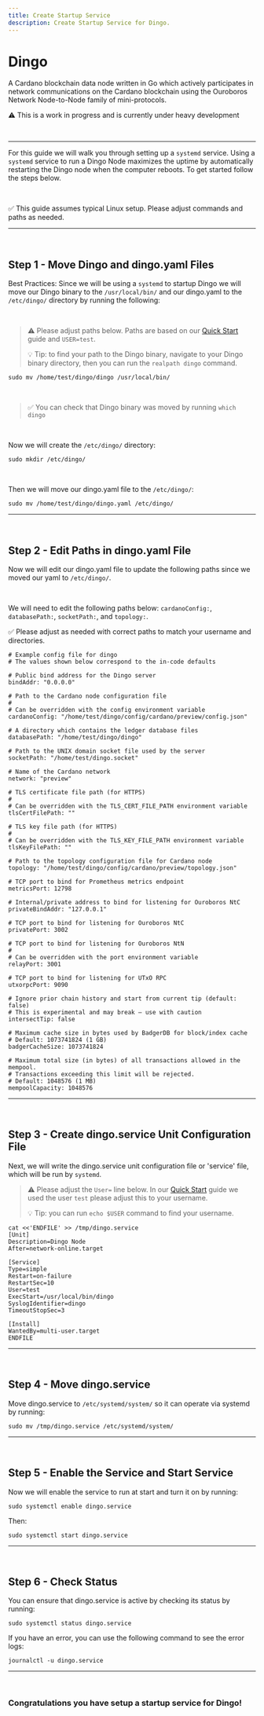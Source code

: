 ```yaml
---
title: Create Startup Service
description: Create Startup Service for Dingo.
---
```


# Dingo

A Cardano blockchain data node written in Go which actively participates in network communications on the Cardano blockchain using the Ouroboros Network Node-to-Node family of mini-protocols.

⚠️ This is a work in progress and is currently under heavy development

<br>

***

For this guide we will walk you through setting up a `systemd` service. Using a `systemd` service to run a Dingo Node maximizes the uptime by automatically restarting the Dingo node when the computer reboots. To get started follow the steps below.

<br>

✅ This guide assumes typical Linux setup. Please adjust commands and paths as needed.

***

<br>

## Step 1 - Move Dingo and dingo.yaml Files  

Best Practices: Since we will be using a `systemd` to startup Dingo we will move our Dingo binary to the `/usr/local/bin/` and our dingo.yaml to the `/etc/dingo/` directory by running the following:

<br>

> ⚠️ Please adjust paths below. Paths are based on our [Quick Start](../002-quick-start-overview) guide and `USER=test`.
>  
> 💡 Tip: to find your path to the Dingo binary, navigate to your Dingo binary directory, then you can run the `realpath dingo` command.

```
sudo mv /home/test/dingo/dingo /usr/local/bin/
```
<br>

> ✅ You can check that Dingo binary was moved by running `which dingo`

<br>

Now we will create the `/etc/dingo/` directory:

```
sudo mkdir /etc/dingo/
```

<br>

Then we will move our dingo.yaml file to the `/etc/dingo/`:  

```
sudo mv /home/test/dingo/dingo.yaml /etc/dingo/
```

***

<br>

## Step 2 - Edit Paths in dingo.yaml File 

Now we will edit our dingo.yaml file to update the following paths since we moved our yaml to `/etc/dingo/`.  

<br> 

We will need to edit the following paths below: `cardanoConfig:`, `databasePath:`, `socketPath:`, and `topology:`. 

✅ Please adjust as needed with correct paths to match your username and directories.

```
# Example config file for dingo
# The values shown below correspond to the in-code defaults

# Public bind address for the Dingo server
bindAddr: "0.0.0.0"

# Path to the Cardano node configuration file
#
# Can be overridden with the config environment variable
cardanoConfig: "/home/test/dingo/config/cardano/preview/config.json"

# A directory which contains the ledger database files
databasePath: "/home/test/dingo/dingo"

# Path to the UNIX domain socket file used by the server
socketPath: "/home/test/dingo.socket"

# Name of the Cardano network
network: "preview"

# TLS certificate file path (for HTTPS)
#
# Can be overridden with the TLS_CERT_FILE_PATH environment variable
tlsCertFilePath: ""

# TLS key file path (for HTTPS)
#
# Can be overridden with the TLS_KEY_FILE_PATH environment variable
tlsKeyFilePath: ""

# Path to the topology configuration file for Cardano node
topology: "/home/test/dingo/config/cardano/preview/topology.json"

# TCP port to bind for Prometheus metrics endpoint
metricsPort: 12798

# Internal/private address to bind for listening for Ouroboros NtC
privateBindAddr: "127.0.0.1"

# TCP port to bind for listening for Ouroboros NtC
privatePort: 3002

# TCP port to bind for listening for Ouroboros NtN
#
# Can be overridden with the port environment variable
relayPort: 3001

# TCP port to bind for listening for UTxO RPC
utxorpcPort: 9090

# Ignore prior chain history and start from current tip (default: false)
# This is experimental and may break — use with caution
intersectTip: false

# Maximum cache size in bytes used by BadgerDB for block/index cache
# Default: 1073741824 (1 GB)
badgerCacheSize: 1073741824

# Maximum total size (in bytes) of all transactions allowed in the mempool.
# Transactions exceeding this limit will be rejected.
# Default: 1048576 (1 MB)
mempoolCapacity: 1048576
```

***

<br>

## Step 3 - Create dingo.service Unit Configuration File

Next, we will write the dingo.service unit configuration file or 'service' file, which will be run by `systemd`.

> ⚠️ Please adjust the `User=` line below.
> In our [Quick Start](../002-quick-start-overview) guide we used the user `test` please adjust this to your username.
> 
> 💡 Tip: you can run `echo $USER` command to find your username.

```
cat <<'ENDFILE' >> /tmp/dingo.service
[Unit]
Description=Dingo Node
After=network-online.target

[Service]
Type=simple
Restart=on-failure
RestartSec=10
User=test
ExecStart=/usr/local/bin/dingo
SyslogIdentifier=dingo
TimeoutStopSec=3

[Install]
WantedBy=multi-user.target
ENDFILE
```

***

<br>

## Step 4 - Move dingo.service

Move dingo.service to `/etc/systemd/system/` so it can operate via systemd by running:

```
sudo mv /tmp/dingo.service /etc/systemd/system/
```

***

<br>



## Step 5 - Enable the Service and Start Service

Now we will enable the service to run at start and turn it on by running:

```
sudo systemctl enable dingo.service
```

Then:

```
sudo systemctl start dingo.service
```

***

<br>

## Step 6 - Check Status

You can ensure that dingo.service is active by checking its status by running:

```
sudo systemctl status dingo.service
```

If you have an error, you can use the following command to see the error logs:

```
journalctl -u dingo.service
```

***

<br>

### Congratulations you have setup a startup service for Dingo!
